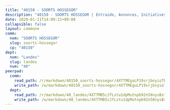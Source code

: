 ```yaml
---
title: "40150 - SOORTS HOSSEGOR"
description: "40150 - SOORTS HOSSEGOR | Entraide, Annonces, Initiatives"
date: 2020-01-11T14:09:21+09:00
collapsible: false
layout: commune
comm:
  nom: "SOORTS HOSSEGOR"
  slug: soorts-hossegor
  cp: "40150"
dept:
  nom: "Landes"
  slug: landes
  num: "40"
peerpad:
  comm:
    read_path: /r/markdown/40150_soorts-hossegor/4XTTMEguLP19srjbnyioTbF6oVjye4WSmhHTAqTG3qLnyCaJ8
    write_path: /w/markdown/40150_soorts-hossegor/4XTTMEguLP19srjbnyioTbF6oVjye4WSmhHTAqTG3qLnyCaJ8-K3TgUtVzWidifG3PkrdsdQ5hcBGgG329cv2GHA2fyXYKZPU1PgjLde5UxuyYjpf5WdNQ5dT5sEUm4KtNDENRVziejdpo3hbJm37Mz6UZCLSueDRbC1ZGmYNLXQrAsQzMJJL2jPB2
  dept:
    read_path: /r/markdown/40_landes/4XTTMB5cJfLstu1dpMutnpb92n58nysBxt2LvNHp8iFa2he7h
    write_path: /w/markdown/40_landes/4XTTMB5cJfLstu1dpMutnpb92n58nysBxt2LvNHp8iFa2he7h-K3TgUvrqNj5GqBsxRXbDQxXTucun7uHSVZWT5C8CgQNaESTTE4cfR63JCubPGiKkKruc9dwpRJsb8aWPbJoGCdC5JVr33cPSqpb1rkjpoPrBPEdrj3zMya2yHWSYgr5GG1nyDstK
---
```


